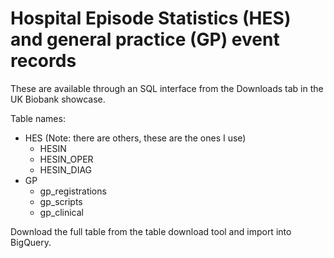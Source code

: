 # Hospital Episode Statistics (HES) and general practice (GP) event records

These are available through an SQL interface from the Downloads tab in the UK Biobank showcase.

Table names:

* HES (Note: there are others, these are the ones I use)
  * HESIN
  * HESIN_OPER
  * HESIN_DIAG
* GP
  * gp_registrations
  * gp_scripts
  * gp_clinical


Download the full table from the table download tool and import into BigQuery.
